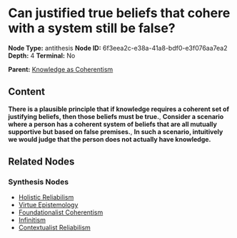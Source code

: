 # Can justified true beliefs that cohere with a system still be false?

**Node Type:** antithesis
**Node ID:** 6f3eea2c-e38a-41a8-bdf0-e3f076aa7ea2
**Depth:** 4
**Terminal:** No

**Parent:** [Knowledge as Coherentism](knowledge-as-coherentism-synthesis-1288c74f-2fa1-4d7b-b608-d7393ff1d78c.md)

## Content

**There is a plausible principle that if knowledge requires a coherent set of justifying beliefs, then those beliefs must be true.**, **Consider a scenario where a person has a coherent system of beliefs that are all mutually supportive but based on false premises.**, **In such a scenario, intuitively we would judge that the person does not actually have knowledge.**

## Related Nodes

### Synthesis Nodes

- [Holistic Reliabilism](holistic-reliabilism-synthesis-ade57ad7-2c02-4ec0-9745-108cd259ad4f.md)
- [Virtue Epistemology](virtue-epistemology-synthesis-7185df36-1e06-423d-b38d-de755299f636.md)
- [Foundationalist Coherentism](foundationalist-coherentism-synthesis-b08d7ea6-8424-4cc2-831a-4e0d2b167cb4.md)
- [Infinitism](infinitism-synthesis-a70ab92d-142a-49ef-b20e-befdbb7f6c41.md)
- [Contextualist Reliabilism](contextualist-reliabilism-synthesis-13876cd3-3c99-4488-b4f9-d23e2be90228.md)
